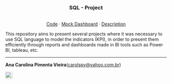 
<p align="center">
    <h3 align="center"> SQL - Project </h3>
    </p>
    


<p align="center">
    <br />
    <a href="https://github.com/anacarolpimenta/SQL-Projects/tree/main/Convertion%20Rate/Code">Code</a>
    ·
    <a href="https://github.com/anacarolpimenta/SQL-Projects/tree/main/Convertion%20Rate/Dashboard">Mock Dashboard</a>
    ·
    <a href="https://github.com/anacarolpimenta/SQL-Projects/blob/main/Convertion%20Rate/Description.md">Description</a>
  </p>
</p>


This repository aims to present several projects where it was necessary to use SQL language to model the indicators (KPI), in order to present them efficiently through reports and dashboards made in BI tools such as Power BI, tableau, etc.

*****


**Ana Carolina Pimenta Vieira**([carolspv@yahoo.com.br](mailto:carolspv@yahoo.com.br))

[<img align="left" alt="Ana Carolina Pimenta Vieira | LinkedIn" width="22px" src="https://cdn.jsdelivr.net/npm/simple-icons@v3/icons/linkedin.svg" />][linkedin]


[linkedin]: https://www.linkedin.com/in/ana-carolina-pimenta-vieira-5a58a143




